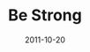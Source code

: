 ---
layout: music 
title: "Be Strong"
date: 2011-10-20 
description: "Be Strong - original song created for the Strong Challenge."
sc-permalink-url: "http://soundcloud.com/crdschurch/be-strong"
audio: "http://s3.amazonaws.com/crossroads-media/music/audio/be_strong_128mbs.mp3"
audio-duration: "04:25"
tag: 
 - strong-challenge
 - music
 - song
src: "http://s3.amazonaws.com/crossroads-media/images/Strong_190x110.jpg"
---